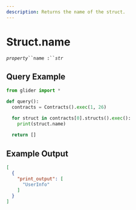 ```yaml
---
description: Returns the name of the struct.
---
```


# Struct.name

_`property`_` ``name :`` `_`str`_

## Query Example

```python
from glider import *

def query():
  contracts = Contracts().exec(1, 26)

  for struct in contracts[0].structs().exec():
    print(struct.name)

  return []
```

## Example Output

```json
[
  {
    "print_output": [
      "UserInfo"
    ]
  }
]
```
